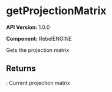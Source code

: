 # getProjectionMatrix

**API Version:** 1.0.0

**Component:** RebelENGINE

Gets the projection matrix

## Returns

: Current projection matrix

